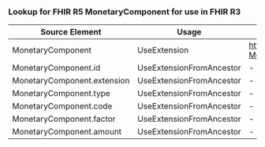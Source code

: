 ### Lookup for FHIR R5 MonetaryComponent for use in FHIR R3

| Source Element | Usage | Target |
| -------------- | ----- | ------ |
| MonetaryComponent | UseExtension | http://hl7.org/fhir/5.0/StructureDefinition/extension-MonetaryComponent |
| MonetaryComponent.id | UseExtensionFromAncestor | - |
| MonetaryComponent.extension | UseExtensionFromAncestor | - |
| MonetaryComponent.type | UseExtensionFromAncestor | - |
| MonetaryComponent.code | UseExtensionFromAncestor | - |
| MonetaryComponent.factor | UseExtensionFromAncestor | - |
| MonetaryComponent.amount | UseExtensionFromAncestor | - |
